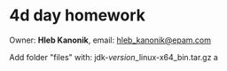 4d day homework
==================
Owner: **Hleb Kanonik**, email: <hleb_kanonik@epam.com>

Add folder "files" with: jdk-*version*_linux-x64_bin.tar.gz a
